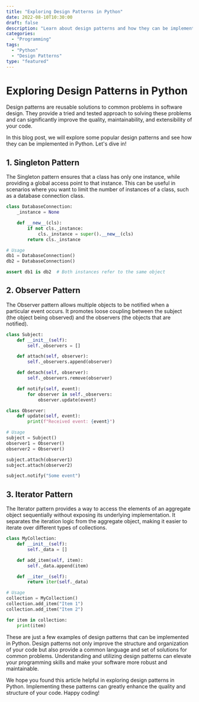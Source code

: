 ```yaml
---
title: "Exploring Design Patterns in Python"
date: 2022-08-10T10:30:00
draft: false
description: "Learn about design patterns and how they can be implemented in Python."
categories:
  - "Programming"
tags:
  - "Python"
  - "Design Patterns"
type: "featured"
---
```


# Exploring Design Patterns in Python

Design patterns are reusable solutions to common problems in software design. They provide a tried and tested approach to solving these problems and can significantly improve the quality, maintainability, and extensibility of your code.

In this blog post, we will explore some popular design patterns and see how they can be implemented in Python. Let's dive in!

## 1. Singleton Pattern

The Singleton pattern ensures that a class has only one instance, while providing a global access point to that instance. This can be useful in scenarios where you want to limit the number of instances of a class, such as a database connection class.

```python
class DatabaseConnection:
    _instance = None

    def __new__(cls):
        if not cls._instance:
            cls._instance = super().__new__(cls)
        return cls._instance

# Usage
db1 = DatabaseConnection()
db2 = DatabaseConnection()

assert db1 is db2  # Both instances refer to the same object
```

## 2. Observer Pattern

The Observer pattern allows multiple objects to be notified when a particular event occurs. It promotes loose coupling between the subject (the object being observed) and the observers (the objects that are notified).

```python
class Subject:
    def __init__(self):
        self._observers = []

    def attach(self, observer):
        self._observers.append(observer)

    def detach(self, observer):
        self._observers.remove(observer)

    def notify(self, event):
        for observer in self._observers:
            observer.update(event)

class Observer:
    def update(self, event):
        print(f"Received event: {event}")

# Usage
subject = Subject()
observer1 = Observer()
observer2 = Observer()

subject.attach(observer1)
subject.attach(observer2)

subject.notify("Some event")
```

## 3. Iterator Pattern

The Iterator pattern provides a way to access the elements of an aggregate object sequentially without exposing its underlying implementation. It separates the iteration logic from the aggregate object, making it easier to iterate over different types of collections.

```python
class MyCollection:
    def __init__(self):
        self._data = []

    def add_item(self, item):
        self._data.append(item)

    def __iter__(self):
        return iter(self._data)

# Usage
collection = MyCollection()
collection.add_item("Item 1")
collection.add_item("Item 2")

for item in collection:
    print(item)
```

These are just a few examples of design patterns that can be implemented in Python. Design patterns not only improve the structure and organization of your code but also provide a common language and set of solutions for common problems. Understanding and utilizing design patterns can elevate your programming skills and make your software more robust and maintainable.

We hope you found this article helpful in exploring design patterns in Python. Implementing these patterns can greatly enhance the quality and structure of your code. Happy coding!
